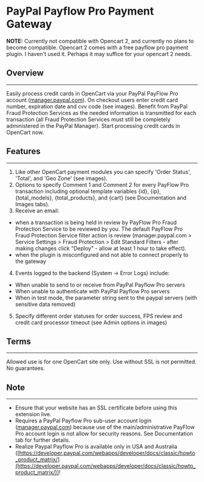 # PayPal Payflow Pro Payment Gateway
**NOTE:** Currently not compatible with Opencart 2, and currently no plans to become compatible. Opencart 2 comes with a free payflow pro payment plugin. I haven't used it. Perhaps it may suffice for your opencart 2 needs.

## Overview
---
Easily process credit cards in OpenCart via your PayPal PayFlow Pro account ([manager.paypal.com](manager.paypal.com)). On checkout users enter credit card number, expiration date and cvv code (see images). Benefit from PayPal Fraud Protection Services as the needed information is transmitted for each transaction (all Fraud Protection Services must still be completely administered in the PayPal Manager). Start processing credit cards in OpenCart now.

## Features
---
1. Like other OpenCart payment modules you can specify 'Order Status', 'Total', and 'Geo Zone' (see images).
2. Options to specify Comment 1 and Comment 2 for every PayFlow Pro transaction including optional template variables {id}, {ip}, {total_models}, {total_products}, and {cart} (see Documentation and Images tabs).
3. Receive an email:
* when a transaction is being held in review by PayFlow Pro Fraud Protection Service to be reviewed by you. The default PayFlow Pro Fraud Protection Service filter action is review (manager.paypal.com > Service Settings > Fraud Protection > Edit Standard Filters - after making changes click "Deploy" - allow at least 1 hour to take effect).
* when the plugin is misconfigured and not able to connect properly to the gateway
4. Events logged to the backend (System -> Error Logs) include:
* When unable to send to or receive from PayPal Payflow Pro servers
* When unable to authenticate with PayPal Payflow Pro servers
* When in test mode, the parameter string sent to the paypal servers (with sensitive data removed)
5. Specify different order statuses for order success, FPS review and credit card processor timeout (see Admin options in images)

## Terms
---
Allowed use is for one OpenCart site only. Use without SSL is not permitted. No guarantees.

## Note
---
* Ensure that your website has an SSL certificate before using this extension live.
* Requires a PayPal Payflow Pro sub-user account login ([manager.paypal.com](manager.paypal.com)) because use of the main/administrative PayFlow Pro account login is not allow for security reasons. See Documentation tab for further details.
* Realize Paypal Payflow Pro is available only in USA and Australia ([https://developer.paypal.com/webapps/developer/docs/classic/howto_product_matrix/](https://developer.paypal.com/webapps/developer/docs/classic/howto_product_matrix/))!
